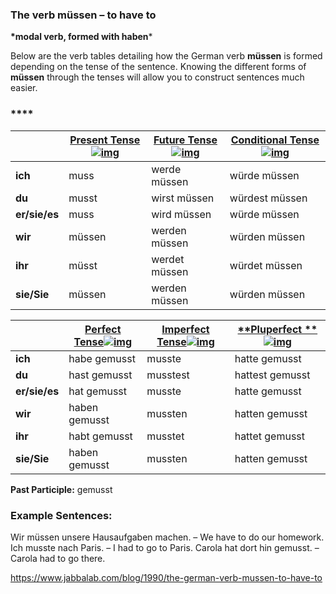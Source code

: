 ### The verb müssen – to have to

**\*modal verb, formed with haben***

Below are the verb tables detailing how the German verb **müssen** is formed depending on the tense of the sentence. Knowing the different forms of **müssen** through the tenses will allow you to construct sentences much easier.

### ****

|               | [**Present Tense**![img](https://www.jabbalab.com/images/qm.jpg)](http://www.jabbalab.com/blog/880/how-german-verbs-work-in-the-present-tense-part-1) | [**Future Tense**![img](https://www.jabbalab.com/images/qm.jpg)](http://www.jabbalab.com/blog/1126/german-future-tense-and-how-to-use-it) | [**Conditional Tense**![img](https://www.jabbalab.com/images/qm.jpg)](http://www.jabbalab.com/blog/1160/german-conditional-tense-what-it-is-and-how-to-use-it) |
| ------------- | ---------------------------------------- | ---------------------------------------- | ---------------------------------------- |
| **ich**       | muss                                     | werde müssen                             | würde müssen                             |
| **du**        | musst                                    | wirst müssen                             | würdest müssen                           |
| **er/sie/es** | muss                                     | wird müssen                              | würde müssen                             |
| **wir**       | müssen                                   | werden müssen                            | würden müssen                            |
| **ihr**       | müsst                                    | werdet müssen                            | würdet müssen                            |
| **sie/Sie**   | müssen                                   | werden müssen                            | würden müssen                            |

 

|               | [Perfect Tense![img](https://www.jabbalab.com/images/qm.jpg)](http://www.jabbalab.com/blog/1011/past-tense-german-how-to-talk-about-the-past-in-german) | [**Imperfect Tense**![img](https://www.jabbalab.com/images/qm.jpg)](http://www.jabbalab.com/blog/1028/past-tense-german-the-imperfect-tense) | [**Pluperfect **![img](https://www.jabbalab.com/images/qm.jpg)](http://www.jabbalab.com/blog/1207/german-past-tense-%E2%80%93-the-pluperfect-tense) |
| ------------- | ---------------------------------------- | ---------------------------------------- | ---------------------------------------- |
| **ich**       | habe gemusst                             | musste                                   | hatte gemusst                            |
| **du**        | hast gemusst                             | musstest                                 | hattest gemusst                          |
| **er/sie/es** | hat gemusst                              | musste                                   | hatte gemusst                            |
| **wir**       | haben gemusst                            | mussten                                  | hatten gemusst                           |
| **ihr**       | habt gemusst                             | musstet                                  | hattet gemusst                           |
| **sie/Sie**   | haben gemusst                            | mussten                                  | hatten gemusst                           |

**Past Participle:** gemusst

### Example Sentences:

Wir müssen unsere Hausaufgaben machen. – We have to do our homework.
Ich musste nach Paris. – I had to go to Paris.
Carola hat dort hin gemusst. – Carola had to go there.



https://www.jabbalab.com/blog/1990/the-german-verb-mussen-to-have-to